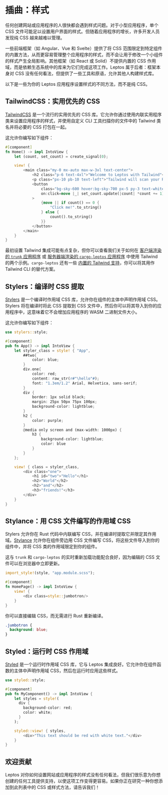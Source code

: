 # 插曲：样式

任何创建网站或应用程序的人很快都会遇到样式问题。对于小型应用程序，单个 CSS 文件可能足以设置用户界面的样式。但随着应用程序的增长，许多开发人员发现纯 CSS 越来越难以管理。

一些前端框架（如 Angular、Vue 和 Svelte）提供了将 CSS 范围限定到特定组件的内置方法，从而更容易管理整个应用程序的样式，而不会让用于修改一个小组件的样式产生全局影响。其他框架（如 React 或 Solid）不提供内置的 CSS 作用域，而是依赖生态系统中的库来为它们完成这项工作。Leptos 属于后者：框架本身对 CSS 没有任何看法，但提供了一些工具和原语，允许其他人构建样式库。

以下是一些为你的 Leptos 应用程序设置样式的不同方法，而不是纯 CSS。

## TailwindCSS：实用优先的 CSS

[TailwindCSS](https://tailwindcss.com/) 是一个流行的实用优先的 CSS 库。它允许你通过使用内联实用程序类来设置应用程序的样式，并使用自定义 CLI 工具扫描你的文件中的 Tailwind 类名并将必要的 CSS 打包在一起。

这允许你编写如下组件：

```rust
#[component]
fn Home() -> impl IntoView {
    let (count, set_count) = create_signal(0);

    view! {
        <main class="my-0 mx-auto max-w-3xl text-center">
            <h2 class="p-6 text-4xl">"Welcome to Leptos with Tailwind"</h2>
            <p class="px-10 pb-10 text-left">"Tailwind will scan your Rust files for Tailwind class names and compile them into a CSS file."</p>
            <button
                class="bg-sky-600 hover:bg-sky-700 px-5 py-3 text-white rounded-lg"
                on:click=move |_| set_count.update(|count| *count += 1)
            >
                {move || if count() == 0 {
                    "Click me!".to_string()
                } else {
                    count().to_string()
                }}
            </button>
        </main>
    }
}
```

最初设置 Tailwind 集成可能有点复杂，但你可以查看我们关于如何在 [客户端渲染的 `trunk` 应用程序](https://github.com/leptos-rs/leptos/tree/leptos_0.6/examples/tailwind_csr) 或 [服务器端渲染的 `cargo-leptos` 应用程序](https://github.com/leptos-rs/leptos/tree/leptos_0.6/examples/tailwind_actix) 中使用 Tailwind 的两个示例。`cargo-leptos` 还有一些 [内置的 Tailwind 支持](https://github.com/leptos-rs/cargo-leptos#site-parameters)，你可以将其用作 Tailwind CLI 的替代方案。

## Stylers：编译时 CSS 提取

[Stylers](https://github.com/abishekatp/stylers) 是一个编译时作用域 CSS 库，允许你在组件的主体中声明作用域 CSS。Stylers 将在编译时将此 CSS 提取到 CSS 文件中，然后你可以将其导入到你的应用程序中，这意味着它不会增加应用程序的 WASM 二进制文件大小。

这允许你编写如下组件：

```rust
use stylers::style;

#[component]
pub fn App() -> impl IntoView {
    let styler_class = style! { "App",
        ##two{
            color: blue;
        }
        div.one{
            color: red;
            content: raw_str(r#"\hello"#);
            font: "1.3em/1.2" Arial, Helvetica, sans-serif;
        }
        div {
            border: 1px solid black;
            margin: 25px 50px 75px 100px;
            background-color: lightblue;
        }
        h2 {
            color: purple;
        }
        @media only screen and (max-width: 1000px) {
            h3 {
                background-color: lightblue;
                color: blue
            }
        }
    };

    view! { class = styler_class,
        <div class="one">
            <h1 id="two">"Hello"</h1>
            <h2>"World"</h2>
            <h2>"and"</h2>
            <h3>"friends!"</h3>
        </div>
    }
}
```

## Stylance：用 CSS 文件编写的作用域 CSS

Stylers 允许你在 Rust 代码中内联编写 CSS，并在编译时提取它并限定其作用域。[Stylance](https://github.com/basro/stylance-rs) 允许你在组件旁边用 CSS 文件编写 CSS，将这些文件导入到你的组件中，并将 CSS 类的作用域限定到你的组件。

这与 `trunk` 和 `cargo-leptos` 的实时重新加载功能配合良好，因为编辑的 CSS 文件可以在浏览器中立即更新。

```rust
import_style!(style, "app.module.scss");

#[component]
fn HomePage() -> impl IntoView {
    view! {
        <div class=style::jumbotron/>
    }
}
```

你可以直接编辑 CSS，而无需进行 Rust 重新编译。

```css
.jumbotron {
  background: blue;
}
```

## Styled：运行时 CSS 作用域

[Styled](https://github.com/eboody/styled) 是一个运行时作用域 CSS 库，它与 Leptos 集成良好。它允许你在组件函数的主体中声明作用域 CSS，然后在运行时应用这些样式。

```rust
use styled::style;

#[component]
pub fn MyComponent() -> impl IntoView {
    let styles = style!(
      div {
        background-color: red;
        color: white;
      }
    );

    styled::view! { styles,
        <div>"This text should be red with white text."</div>
    }
}
```

## 欢迎贡献

Leptos 对你如何设置网站或应用程序的样式没有任何看法，但我们很乐意为你想创建的任何工具提供支持，以使这项工作变得更容易。如果你正在研究一种你想添加到此列表中的 CSS 或样式方法，请告诉我们！
